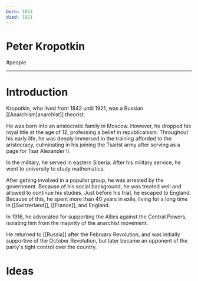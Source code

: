 ```yaml
---
born: 1842
died: 1921
---
```

# Peter Kropotkin
#people 

---
# Introduction
Kropotkin, who lived from 1842 until 1921, was a Russian [[Anarchism|anarchist]] theorist. 

He was born into an aristocratic family in Moscow. However, he dropped his royal title at the age of 12, professing a belief in republicanism. Throughout his early life, he was deeply immersed in the training afforded to the aristocracy, culminating in his joining the Tsarist army after serving as a page for Tsar Alexander II. 

In the military, he served in eastern Siberia. After his military service, he went to university to study mathematics. 

After getting involved in a populist group, he was arrested by the government. Because of his social background, he was treated well and allowed to continue his studies. Just before his trial, he escaped to England. Because of this, he spent more than 40 years in exile, living for a long time in [[Switzerland]], [[France]], and England. 

In 1916, he advocated for supporting the Allies against the Central Powers, isolating him from the majority of the anarchist movement. 

He returned to [[Russia]] after the February Revolution, and was initially supportive of the October Revolution, but later became an opponent of the party's tight control over the country. 

# Ideas
